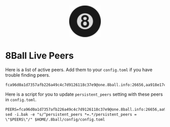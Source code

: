 <p align="center">
  <img height="100" height="auto" src="https://raw.githubusercontent.com/Nodeist/Kurulumlar/main/logos/8ball.png">
</p>

# 8Ball Live Peers
Here is a list of active peers. Add them to your `config.toml` if you have trouble finding peers.
```
fca96d0a1d7357afb226a49c4c7d9126118c37e9@one.8ball.info:26656,aa918e17c8066cd3b031f490f0019c1a95afe7e3@two.8ball.info:26656,98b49fea92b266ed8cfb0154028c79f81d16a825@three.8ball.info:26656
```

Here is a script for you to update `persistent_peers` setting with these peers in `config.toml`.

```
PEERS=fca96d0a1d7357afb226a49c4c7d9126118c37e9@one.8ball.info:26656,aa918e17c8066cd3b031f490f0019c1a95afe7e3@two.8ball.info:26656,98b49fea92b266ed8cfb0154028c79f81d16a825@three.8ball.info:26656
sed -i.bak -e "s/^persistent_peers *=.*/persistent_peers = \"$PEERS\"/" $HOME/.8ball/config/config.toml
```
